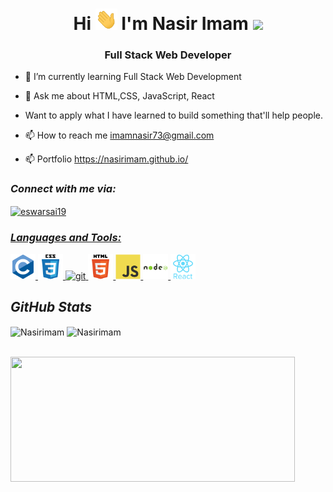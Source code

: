 <h1 align="center">Hi 
 <img src="https://raw.githubusercontent.com/ABSphreak/ABSphreak/master/gifs/Hi.gif" width="35">
 I'm Nasir Imam
 <img src='https://media.giphy.com/media/l0Iyk1HsfD3mMkiEE/giphy.gif' width="35"/>
 </h1>
<h3 align="center">Full Stack Web Developer</h3>

- 🌱 I’m currently learning Full Stack Web Development

- 💬 Ask me about HTML,CSS, JavaScript, React
- Want to apply what I have learned to build something that'll help people.

- 📫 How to reach me imamnasir73@gmail.com
- 📫 Portfolio https://nasirimam.github.io/

<h3 align="left"><i>Connect with me via:</i></h3>
<p align="left">
<a href="https://www.linkedin.com/in/nasir-imam-1809ab246/" target="blank"><img align="center" src="https://raw.githubusercontent.com/rahuldkjain/github-profile-readme-generator/master/src/images/icons/Social/linked-in-alt.svg" alt="eswarsai19" height="30" width="40" />
<h3 align="left"><i>Languages and Tools:</i></h3>
<p align="left"> <a href="https://www.cprogramming.com/" target="_blank" rel="noreferrer"> <img src="https://raw.githubusercontent.com/devicons/devicon/master/icons/c/c-original.svg" alt="c" width="40" height="40"/> </a> <a href="https://www.w3schools.com/css/" target="_blank" rel="noreferrer"> <img src="https://raw.githubusercontent.com/devicons/devicon/master/icons/css3/css3-original-wordmark.svg" alt="css3" width="40" height="40"/> </a> <a href="https://git-scm.com/" target="_blank" rel="noreferrer"> <img src="https://www.vectorlogo.zone/logos/git-scm/git-scm-icon.svg" alt="git" width="40" height="40"/> </a> <a href="https://www.w3.org/html/" target="_blank" rel="noreferrer"> <img src="https://raw.githubusercontent.com/devicons/devicon/master/icons/html5/html5-original-wordmark.svg" alt="html5" width="40" height="40"/> </a> <a href="https://developer.mozilla.org/en-US/docs/Web/JavaScript" target="_blank" rel="noreferrer"> <img src="https://raw.githubusercontent.com/devicons/devicon/master/icons/javascript/javascript-original.svg" alt="javascript" width="40" height="40"/> </a> <a href="https://nodejs.org" target="_blank" rel="noreferrer"> <img src="https://raw.githubusercontent.com/devicons/devicon/master/icons/nodejs/nodejs-original-wordmark.svg" alt="nodejs" width="40" height="40"/> </a> <a href="https://reactjs.org/" target="_blank" rel="noreferrer"> <img src="https://raw.githubusercontent.com/devicons/devicon/master/icons/react/react-original-wordmark.svg" alt="react" width="40" height="40"/> </a> </p>

<!-- <h3 align="center">
<img data-target="animated-image.replacedImage" alt="Coding" class="AnimatedImagePlayer-animatedImage" src="https://www.pskitservices.com/wp-content/uploads/2020/10/homepage-banner-animated-2.gif" style="width: 300px; display: inline; opacity: 1;">
</h3> -->
<h2><i>GitHub Stats</i></h2>

<p>
 <img align="center" src="https://github-readme-stats.vercel.app/api?username=Nasirimam&show_icons=true&include_all_commits=true&count_private=true&hide=issues,contribs&border_radius=20&locale=en&theme=radical" alt="Nasirimam" height="140" />
   
  <img align="center" src="https://github-readme-stats.vercel.app/api/top-langs/?username=Nasirimam&layout=compact&hide=Shell&border_radius=20&theme=radical" alt="Nasirimam" height="140" />
</p>
<br>
<img width="95%" height="200" style="margin: auto;" src="https://github-readme-streak-stats.herokuapp.com?user=Nasirimam&theme=dark" alt="">
</p>
